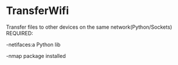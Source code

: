 # TransferWifi
Transfer files to other devices on the same network(Python/Sockets)
REQUIRED:

-netifaces:a Python lib

-nmap package installed
